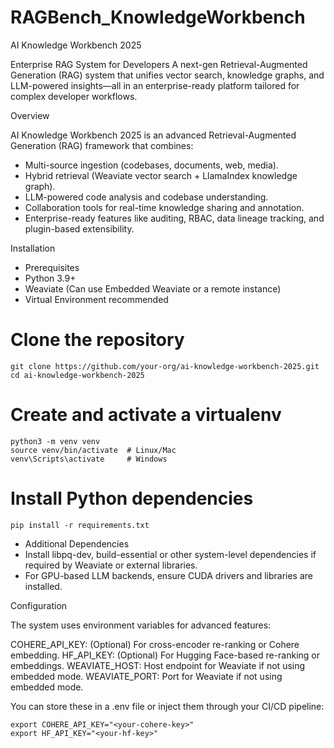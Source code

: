 # RAGBench_KnowledgeWorkbench

AI Knowledge Workbench 2025

Enterprise RAG System for Developers
A next-gen Retrieval-Augmented Generation (RAG) system that unifies vector search, knowledge graphs, and LLM-powered insights—all in an enterprise-ready platform tailored for complex developer workflows.

Overview

AI Knowledge Workbench 2025 is an advanced Retrieval-Augmented Generation (RAG) framework that combines:

* Multi-source ingestion (codebases, documents, web, media).
* Hybrid retrieval (Weaviate vector search + LlamaIndex knowledge graph).
* LLM-powered code analysis and codebase understanding.
* Collaboration tools for real-time knowledge sharing and annotation.
* Enterprise-ready features like auditing, RBAC, data lineage tracking, and plugin-based extensibility.

Installation

* Prerequisites
* Python 3.9+
* Weaviate (Can use Embedded Weaviate or a remote instance)
* Virtual Environment recommended

# Clone the repository
```
git clone https://github.com/your-org/ai-knowledge-workbench-2025.git
cd ai-knowledge-workbench-2025
```

# Create and activate a virtualenv
```
python3 -m venv venv
source venv/bin/activate  # Linux/Mac
venv\Scripts\activate     # Windows
```

# Install Python dependencies
```
pip install -r requirements.txt
```
* Additional Dependencies
* Install libpq-dev, build-essential or other system-level dependencies if required by Weaviate or external libraries.
* For GPU-based LLM backends, ensure CUDA drivers and libraries are installed.

Configuration

The system uses environment variables for advanced features:

COHERE_API_KEY: (Optional) For cross-encoder re-ranking or Cohere embedding.
HF_API_KEY: (Optional) For Hugging Face-based re-ranking or embeddings.
WEAVIATE_HOST: Host endpoint for Weaviate if not using embedded mode.
WEAVIATE_PORT: Port for Weaviate if not using embedded mode.

You can store these in a .env file or inject them through your CI/CD pipeline:

```
export COHERE_API_KEY="<your-cohere-key>"
export HF_API_KEY="<your-hf-key>"
```
